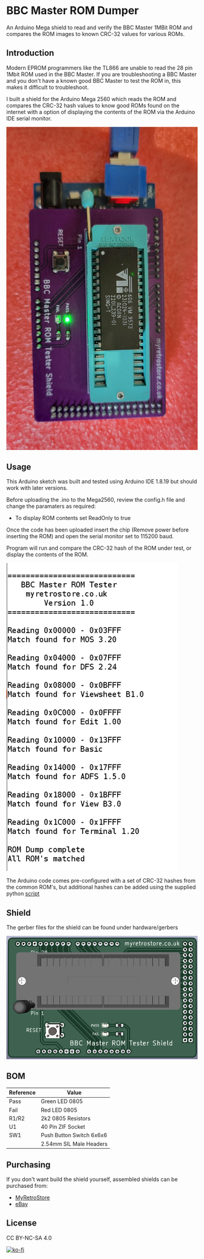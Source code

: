 # BBC Master ROM Dumper
An Arduino Mega shield to read and verify the BBC Master 1MBit ROM and compares the ROM images to known CRC-32 values for various ROMs.

## Introduction
Modern EPROM programmers like the TL866 are unable to read the 28 pin 1Mbit ROM used in the BBC Master.  If you are troubleshooting a BBC Master and you don't have a known good BBC Master to test the ROM in, this makes it difficult to troubleshoot. 


I built a shield for the Arduino Mega 2560 which reads the ROM and compares the CRC-32 hash values to know good ROMs found on the internet with a option of displaying the contents of the ROM via the Arduino IDE serial monitor. 

![Shield](https://github.com/MyRetroStore/BBC-Master-ROM-Tester/blob/main/hardware/BBC%20Master%20ROM%20Tester.jpg?raw=true)


## Usage

This Arduino sketch was built and tested using Arduino IDE 1.8.19 but should work with later versions.

Before uploading the .ino to the Mega2560, review the config.h file and change the paramaters as required:

- To display ROM contents set ReadOnly to true

Once the code has been uploaded insert the chip (Remove power before inserting the ROM) and open the serial monitor set to 115200 baud.

Program will run and compare the CRC-32 hash of the ROM under test, or display the contents of the ROM.

![Serial Output](https://github.com/MyRetroStore/BBC-Master-ROM-Tester/blob/main/software/serial-output.png?raw=true)

The Arduino code comes pre-configured with a set of CRC-32 hashes from the common ROM's, but additional hashes can be added using the supplied python [script](https://github.com/MyRetroStore/BBC-Master-ROM-Tester/tree/main/software)


##  Shield

The gerber files for the shield can be found under hardware/gerbers

![Retro ROM Tester](https://github.com/MyRetroStore/BBC-Master-ROM-Tester/blob/main/hardware/BBC%20Master%20ROM%20Tester%20Shield.jpg?raw=true)

## BOM
| Reference | Value |
| ------ | ------ |
| Pass | Green LED 0805 |
| Fail | Red LED 0805 |
| R1/R2 | 2k2 0805 Resistors |
| U1 | 40 Pin ZIF Socket |
| SW1 | Push Button Switch 6x6x6 |
| | 2.54mm SIL Male Headers

## Purchasing

If you don't want build the shield yourself, assembled shields can be purchased from:
- [MyRetroStore](https://myretrostore.co.uk/)
- [eBay](https://www.ebay.co.uk/str/myretrostoreuk)

## License
CC BY-NC-SA 4.0


[![ko-fi](https://ko-fi.com/img/githubbutton_sm.svg)](https://ko-fi.com/H2H8RDX9W)
